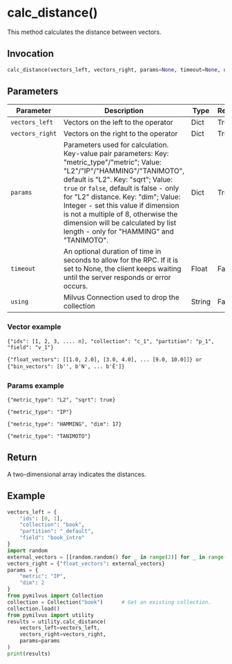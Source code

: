 # calc_distance()

This method calculates the distance between vectors.

## Invocation

```python
calc_distance(vectors_left, vectors_right, params=None, timeout=None, using='default')
```

## Parameters

| Parameter         | Description                                                  | Type                            | Required |
| ----------------- | ------------------------------------------------------------ | ------------------------------- | -------- |
| `vectors_left`    | Vectors on the left to the operator                          | Dict                            | True     |
| `vectors_right`   | Vectors on the right to the operator                         | Dict                            | True     |
| `params`          | Parameters used for calculation. Key-value pair parameters: Key: "metric_type"/"metric"; Value: "L2"/"IP"/"HAMMING"/"TANIMOTO", default is "L2". Key: "sqrt"; Value: `true` or `false`, default is false - only for "L2" distance. Key: "dim"; Value: Integer - set this value if dimension is not a multiple of 8, otherwise the dimension will be calculated by list length - only for "HAMMING" and "TANIMOTO".                                                                        | Dict                            | True     |
| `timeout`         | An optional duration of time in seconds to allow for the RPC. If it is set to None, the client keeps waiting until the server responds or error occurs.                                               | Float                           | False    |
| `using`           | Milvus Connection used to drop the collection                | String                          | False    |

### Vector example

```
{"ids": [1, 2, 3, .... n], "collection": "c_1", "partition": "p_1", "field": "v_1"}
```

```
{"float_vectors": [[1.0, 2.0], [3.0, 4.0], ... [9.0, 10.0]]} or {"bin_vectors": [b'', b'N', ... b'Ê']}
```

### Params example

```
{"metric_type": "L2", "sqrt": true}
```

```
{"metric_type": "IP"}
```

```
{"metric_type": "HAMMING", "dim": 17}
```

```
{"metric_type": "TANIMOTO"}
```

## Return

A two-dimensional array indicates the distances.

## Example

```python
vectors_left = {
    "ids": [0, 1], 
    "collection": "book", 
    "partition": "_default", 
    "field": "book_intro"
}
import random
external_vectors = [[random.random() for _ in range(2)] for _ in range(4)]
vectors_right = {"float_vectors": external_vectors}
params = {
    "metric": "IP", 
    "dim": 2
}
from pymilvus import Collection
collection = Collection("book")      # Get an existing collection.
collection.load()
from pymilvus import utility
results = utility.calc_distance(
    vectors_left=vectors_left, 
    vectors_right=vectors_right, 
    params=params
)
print(results)
```
